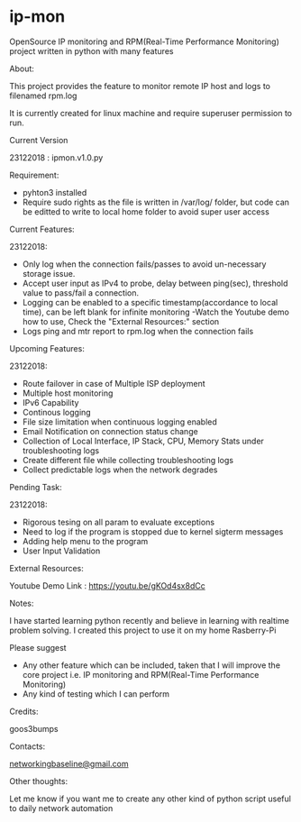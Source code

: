 # ip-mon
OpenSource IP monitoring and RPM(Real-Time Performance Monitoring) project written in python with many features

About:

This project provides the feature to monitor remote IP host and logs to filenamed rpm.log

It is currently created for linux machine and require superuser permission to run.

Current Version 

23122018 : ipmon.v1.0.py

Requirement:

* pyhton3 installed
* Require sudo rights as the file is written in /var/log/ folder, but code can be editted to write to local home folder to avoid super user access

Current Features:

23122018:
* Only log when the connection fails/passes to avoid un-necessary storage issue.
* Accept user input as  IPv4 to probe, delay between ping(sec), threshold value to pass/fail a connection.
* Logging can be enabled to a specific timestamp(accordance to local time), can be left blank for infinite monitoring
  -Watch the Youtube demo how to use, Check the "External Resources:" section
* Logs ping and mtr report to rpm.log when the connection fails

Upcoming Features:

23122018:
* Route failover in case of Multiple ISP deployment
* Multiple host monitoring
* IPv6 Capability
* Continous logging
* File size limitation when continuous logging enabled
* Email Notification on connection status change
* Collection of Local Interface, IP Stack, CPU, Memory Stats under troubleshooting logs
* Create different file while collecting troubleshooting logs
* Collect predictable logs when the network degrades

Pending Task:

23122018:
* Rigorous tesing on all param to evaluate exceptions
* Need to log if the program is stopped due to kernel sigterm messages
* Adding help menu to the program
* User Input Validation

External Resources:

Youtube Demo Link : https://youtu.be/gKOd4sx8dCc

Notes:

I have started learning python recently and believe in learning with realtime problem solving. I created this project to use it on my home Rasberry-Pi

  Please suggest

* Any other feature which can be included, taken that I will improve the core project i.e. IP monitoring and RPM(Real-Time Performance Monitoring)
* Any kind of testing which I can perform

Credits:

goos3bumps

Contacts:

networkingbaseline@gmail.com

Other thoughts:

Let me know if you want me to create any other kind of python script useful to daily network automation

